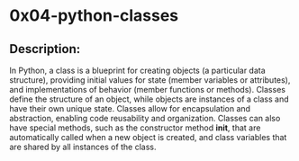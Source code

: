 # 0x04-python-classes

## Description:

In Python, a class is a blueprint for creating objects (a particular data structure), providing initial values for state (member variables or attributes), and implementations of behavior (member functions or methods). Classes define the structure of an object, while objects are instances of a class and have their own unique state. Classes allow for encapsulation and abstraction, enabling code reusability and organization. Classes can also have special methods, such as the constructor method __init__, that are automatically called when a new object is created, and class variables that are shared by all instances of the class.
